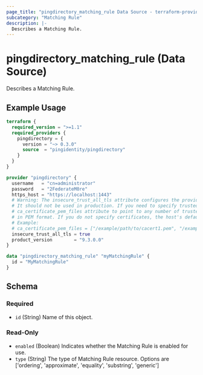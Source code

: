 ```yaml
---
page_title: "pingdirectory_matching_rule Data Source - terraform-provider-pingdirectory"
subcategory: "Matching Rule"
description: |-
  Describes a Matching Rule.
---
```


# pingdirectory_matching_rule (Data Source)

Describes a Matching Rule.

## Example Usage

```terraform
terraform {
  required_version = ">=1.1"
  required_providers {
    pingdirectory = {
      version = "~> 0.3.0"
      source  = "pingidentity/pingdirectory"
    }
  }
}

provider "pingdirectory" {
  username   = "cn=administrator"
  password   = "2FederateM0re"
  https_host = "https://localhost:1443"
  # Warning: The insecure_trust_all_tls attribute configures the provider to trust any certificate presented by the PingDirectory server.
  # It should not be used in production. If you need to specify trusted CA certificates, use the
  # ca_certificate_pem_files attribute to point to any number of trusted CA certificate files
  # in PEM format. If you do not specify certificates, the host's default root CA set will be used.
  # Example:
  # ca_certificate_pem_files = ["/example/path/to/cacert1.pem", "/example/path/to/cacert2.pem"]
  insecure_trust_all_tls = true
  product_version        = "9.3.0.0"
}

data "pingdirectory_matching_rule" "myMatchingRule" {
  id = "MyMatchingRule"
}
```

<!-- schema generated by tfplugindocs -->
## Schema

### Required

- `id` (String) Name of this object.

### Read-Only

- `enabled` (Boolean) Indicates whether the Matching Rule is enabled for use.
- `type` (String) The type of Matching Rule resource. Options are ['ordering', 'approximate', 'equality', 'substring', 'generic']

